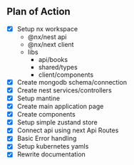 ## Plan of Action

- [x] Setup nx workspace
  - @nx/nest api
  - @nx/next client
  - libs
    - api/books
    - shared/types
    - client/components
- [x] Create mongodb schema/connection
- [x] Create nest services/controllers
- [x] Setup mantine
- [x] Create main application page
- [x] Create components
- [x] Setup simple zustand store
- [x] Connect api using next Api Routes
- [x] Basic Error handling
- [x] Setup kubernetes yamls
- [x] Rewrite documentation
